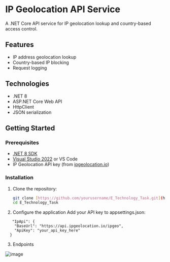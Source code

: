 # IP Geolocation API Service
A .NET Core API service for IP geolocation lookup and country-based access control.

## Features
-  IP address geolocation lookup
- Country-based IP blocking
- Request logging

## Technologies
- .NET 8
- ASP.NET Core Web API
- HttpClient
- JSON serialization

## Getting Started

### Prerequisites
- [.NET 8 SDK](https://dotnet.microsoft.com/download)
- [Visual Studio 2022](https://visualstudio.microsoft.com/) or VS Code
- IP Geolocation API key (from [ipgeolocation.io](https://ipgeolocation.io))

### Installation
1. Clone the repository:
   ```bash
   git clone [https://github.com/yourusername/E_Technology_Task.git](https://github.com/EmanElsayed2002/Dotnet-Developer-Test-Assignment-.git)
   cd E_Technology_Task
   ```
2. Configure the application
  Add your API key to appsettings.json:
```
   "IpApi": {
    "BaseUrl": "https://api.ipgeolocation.io/ipgeo",
    "ApiKey": "your_api_key_here"
  }
```
3. Endpoints
   
![image](https://github.com/user-attachments/assets/4431c289-cab8-48fd-be9c-7b18549de58e)
